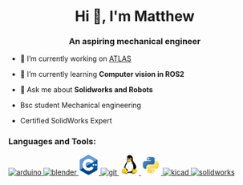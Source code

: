 <h1 align="center">Hi 👋, I'm Matthew</h1>
<h3 align="center">An aspiring mechanical engineer</h3>

- 🔭 I’m currently working on [ATLAS](https://github.com/machine0herald/ATLAS.git)

- 🌱 I’m currently learning **Computer vision in ROS2**

- 💬 Ask me about **Solidworks and Robots**

- Bsc student Mechanical engineering

- Certified SolidWorks Expert

<h3 align="left">Languages and Tools:</h3>
<p align="left"> 
  <a href="https://www.arduino.cc/" target="_blank" rel="noreferrer"> 
    <img src="https://cdn.worldvectorlogo.com/logos/arduino-1.svg" alt="arduino" width="40" height="40"/> 
  </a> 
  <a href="https://www.blender.org/" target="_blank" rel="noreferrer"> 
    <img src="https://download.blender.org/branding/community/blender_community_badge_white.svg" alt="blender" width="40" height="40"/> 
  </a> 
  <a href="https://www.w3schools.com/cpp/" target="_blank" rel="noreferrer"> 
    <img src="https://raw.githubusercontent.com/devicons/devicon/master/icons/cplusplus/cplusplus-original.svg" alt="cplusplus" width="40" height="40"/> 
  </a> 
  <a href="https://git-scm.com/" target="_blank" rel="noreferrer"> 
    <img src="https://www.vectorlogo.zone/logos/git-scm/git-scm-icon.svg" alt="git" width="40" height="40"/> 
  </a> 
  <a href="https://www.linux.org/" target="_blank" rel="noreferrer"> 
    <img src="https://raw.githubusercontent.com/devicons/devicon/master/icons/linux/linux-original.svg" alt="linux" width="40" height="40"/> 
  </a> 
  <a href="https://www.python.org" target="_blank" rel="noreferrer"> 
    <img src="https://raw.githubusercontent.com/devicons/devicon/master/icons/python/python-original.svg" alt="python" width="40" height="40"/> 
  </a>
  <a href="https://www.kicad.org/" target="_blank" rel="noreferrer"> 
    <img src="https://upload.wikimedia.org/wikipedia/commons/5/5c/KiCad-Logo-2020.svg" alt="kicad" width="40" height="40"/> 
  </a>
  <a href="https://www.solidworks.com/" target="_blank" rel="noreferrer"> 
    <img src="https://i.ibb.co/CBwvdjz/solidworks.png" alt="solidworks" width="40" height="40"/> 
  </a>
</p>

